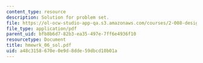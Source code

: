 ```yaml
---
content_type: resource
description: Solution for problem set.
file: https://ol-ocw-studio-app-qa.s3.amazonaws.com/courses/2-008-design-and-manufacturing-ii-spring-2004/a48c3158670e0e9d8dde59dbcd10b01a_hmewrk_06_sol.pdf
file_type: application/pdf
parent_uid: bfb8b6d7-82b3-ea35-497e-7ff6e4936f10
resourcetype: Document
title: hmewrk_06_sol.pdf
uid: a48c3158-670e-0e9d-8dde-59dbcd10b01a
---
```

